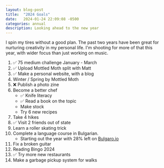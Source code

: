 ```yaml
---
layout: blog-post
title:  "2024 Goals"
date:   2024-01-24 22:09:08 -0500
categories: annual
description: Looking ahead to the new year
---
```


I spin my tires without a good plan. The past two years have been great for nurturing creativity in my personal life. I'm shooting for more of that this year, with wider focus than just working on music.

1. ✅ 75 medium challenge January - March
2. ✅ Upload Mottled Moth split with Matt
3. ✅ Make a personal website, with a blog
4. Winter / Spring by Mottled Moth
5. ❌ Publish a photo zine
6. Become a better chef
    * ✅ Knife literacy
    * ✅ Read a book on the topic
    * Make stock
    * Try 6 new recipes
7. Take 4 hikes
8. ✅ Visit 2 friends out of state 
9. Learn a roller skating trick
9. Complete a language course in Bulgarian.
    * Starting out the year with 28% left on [Bulgaro.io](http://bulgaro.io)
10. Fix a broken guitar
11. Reading Bingo 2024
12. ✅ Try more new restaurants
13. Make a garbage pickup system for walks
